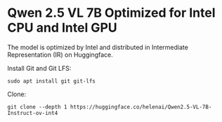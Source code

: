 # Qwen 2.5 VL 7B Optimized for Intel CPU and Intel GPU

The model is optimized by Intel and distributed in Intermediate Representation (IR) on Huggingface.

Install Git and Git LFS:
```
sudo apt install git git-lfs
```

Clone:
```
git clone --depth 1 https://huggingface.co/helenai/Qwen2.5-VL-7B-Instruct-ov-int4
```